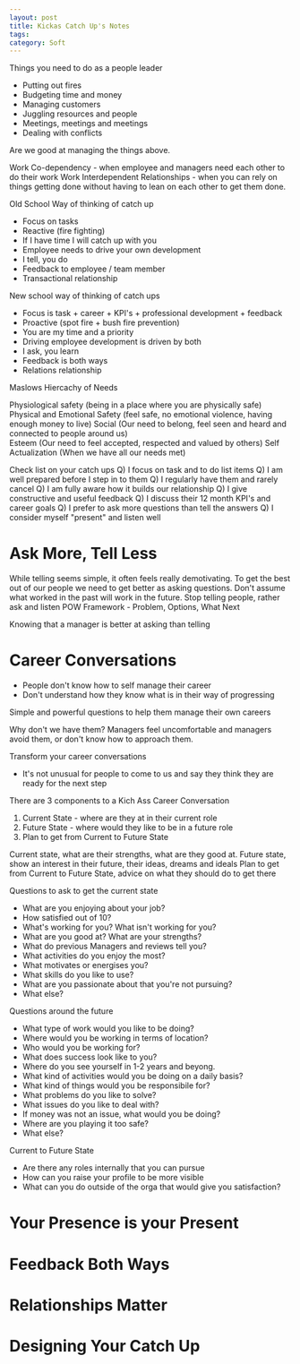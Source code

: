 ```yaml
---
layout: post
title: Kickas Catch Up's Notes
tags: 
category: Soft
---
```


Things you need to do as a people leader
* Putting out fires
* Budgeting time and money
* Managing customers
* Juggling resources and people
* Meetings, meetings and meetings
* Dealing with conflicts  

Are we good at managing the things above.

Work Co-dependency - when employee and managers need each other to do their work
Work Interdependent Relationships - when you can rely on things getting done without having to lean on each other to get them done.

Old School Way of thinking of catch up
* Focus on tasks
* Reactive (fire fighting)
* If I have time I will catch up with you
* Employee needs to drive your own development
* I tell, you do
* Feedback to employee / team member
* Transactional relationship

New school way of thinking of catch ups
* Focus is task + career + KPI's + professional development + feedback
* Proactive (spot fire + bush fire prevention)
* You are my time and a priority
* Driving employee development is driven by both
* I ask, you learn
* Feedback is both ways
* Relations relationship

Maslows Hiercachy of Needs

Physiological safety (being in a place where you are physically safe)
Physical and Emotional Safety (feel safe, no emotional violence, having enough money to live)
Social (Our need to belong, feel seen and heard and connected to people around us)  
Esteem (Our need to feel accepted, respected and valued by others)
Self Actualization (When we have all our needs met)

Check list on your catch ups
Q) I focus on task and to do list items
Q) I am well prepared before I step in to them
Q) I regularly have them and rarely cancel
Q) I am fully aware how it builds our relationship
Q) I give constructive and useful feedback
Q) I discuss their 12 month KPI's and career goals
Q) I prefer to ask more questions than tell the answers
Q) I consider myself "present" and listen well

# Ask More, Tell Less

While telling seems simple, it often feels really demotivating.
To get the best out of our people we need to get better as asking questions.
Don't assume what worked in the past will work in the future.
Stop telling people, rather ask and listen
POW Framework - Problem, Options, What Next

Knowing that a manager is better at asking than telling

# Career Conversations

* People don't know how to self manage their career
* Don't understand how they know what is in their way of progressing

Simple and powerful questions to help them manage their own careers

Why don't we have them? Managers feel uncomfortable and managers avoid them, or don't know how to approach them.

Transform your career conversations

* It's not unusual for people to come to us and say they think they are ready for the next step

There are 3 components to a Kich Ass Career Conversation
1) Current State - where are they at in their current role
2) Future State - where would they like to be in a future role
3) Plan to get from Current to Future State

Current state, what are their strengths, what are they good at.
Future state, show an interest in their future, their ideas, dreams and ideals
Plan to get from Current to Future State, advice on what they should do to get there

Questions to ask to get the current state
- What are you enjoying about your job?
- How satisfied out of 10?
- What's working for you? What isn't working for you?
- What are you good at? What are your strengths?
- What do previous Managers and reviews tell you?
- What activities do you enjoy the most?
- What motivates or energises you?
- What skills do you like to use?
- What are you passionate about that you're not pursuing?
- What else?

Questions around the future
- What type of work would you like to be doing?
- Where would you be working in terms of location?
- Who would you be working for?
- What does success look like to you?
- Where do you see yourself in 1-2 years and beyong.
- What kind of activities would you be doing on a daily basis?
- What kind of things would you be responsibile for?
- What problems do you like to solve?
- What issues do you like to deal with?
- If money was not an issue, what would you be doing?
- Where are you playing it too safe?
- What else?

Current to Future State
- Are there any roles internally that you can pursue
- How can you raise your profile to be more visible
- What can you do outside of the orga that would give you satisfaction?

# Your Presence is your Present

# Feedback Both Ways

# Relationships Matter

# Designing Your Catch Up
